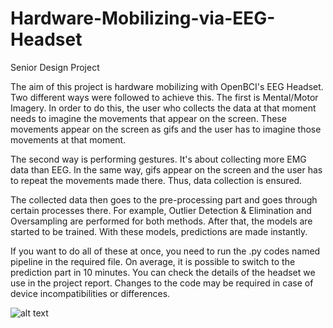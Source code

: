 # Hardware-Mobilizing-via-EEG-Headset
Senior Design Project

The aim of this project is hardware mobilizing with OpenBCI's EEG Headset. Two different ways were followed to achieve this. The first is Mental/Motor Imagery. In order to do this, the user who collects the data at that moment needs to imagine the movements that appear on the screen. These movements appear on the screen as gifs and the user has to imagine those movements at that moment.

The second way is performing gestures. It's about collecting more EMG data than EEG. In the same way, gifs appear on the screen and the user has to repeat the movements made there. Thus, data collection is ensured.

The collected data then goes to the pre-processing part and goes through certain processes there. For example, Outlier Detection & Elimination and Oversampling are performed for both methods. After that, the models are started to be trained. With these models, predictions are made instantly.

If you want to do all of these at once, you need to run the .py codes named pipeline in the required file. On average, it is possible to switch to the prediction part in 10 minutes. You can check the details of the headset we use in the project report. Changes to the code may be required in case of device incompatibilities or differences.

![alt text](https://www.researchgate.net/publication/334182866/figure/fig2/AS:776399644278792@1562119508983/OpenBCI-wireless-3D-printed-headset-with-the-Cyton-board-and-the-Daisy-module-attached.png)
